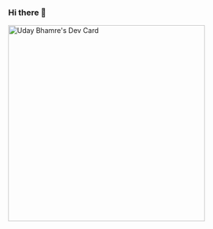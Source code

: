 ### Hi there 👋

<!--
**usvibrus/usvibrus** is a ✨ _special_ ✨ repository because its `README.md` (this file) appears on your GitHub profile.

Here are some ideas to get you started:

- 🔭 I’m currently working on ...
- 🌱 I’m currently learning ...
- 👯 I’m looking to collaborate on ...
- 🤔 I’m looking for help with ...
- 💬 Ask me about ...
- 📫 How to reach me: ...
- 😄 Pronouns: ...
- ⚡ Fun fact: ...
-->

<a href="https://app.daily.dev/usvibrus"><img src="https://api.daily.dev/devcards/a908ad0e604d48ac9e79320718a11aab.png?r=cmq" width="400" alt="Uday Bhamre's Dev Card"/></a>

